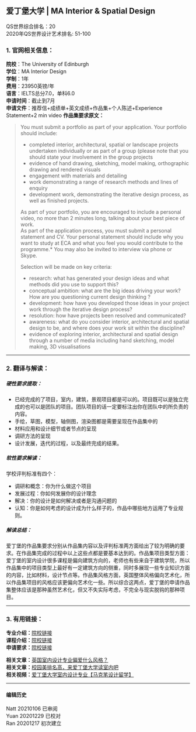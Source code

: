 ## 爱丁堡大学 | MA Interior & Spatial Design

QS世界综合排名：20  
2020年QS世界设计艺术排名: 51-100  

### 1. 官网相关信息：

**院校**：The University of Edinburgh  
**学位**：MA Interior Design  
**学制**：1年  
**费用**：23950英镑/年  
**语言**：IELTS总分7.0，单科6.0  
**申请时间**：截止到7月  
**申请文件**：推荐信+成绩单+英文成绩+作品集+个人陈述+Experience Statement+2 min video
**作品集要求原文：**  
> You must submit a portfolio as part of your application. Your portfolio should include:
> - completed interior, architectural, spatial or landscape projects undertaken individually or as part of a group (please note that you should state your involvement in the group projects  
> - evidence of hand drawing, sketching, model making, orthographic drawing and rendered  visuals  
> - engagement with materials and detailing  
> - work demonstrating a range of research methods and lines of enquiry  
> - development work, demonstrating the iterative design process, as well as finished  projects.
>
> As part of your portfolio, you are encouraged to include a personal video, no more than 2 minutes long, talking about your best piece of work.  
As part of the application process, you must submit a personal statement and CV. Your personal statement should include why you want to study at ECA and what you feel you would contribute to the programme.* You may also be invited to interview via phone or Skype.  
>
> Selection will be made on key criteria:
> - research: what has generated your design ideas and what methods did you use to support this?  
> - conceptual ambition: what are the big ideas driving your work? How are you questioning current design thinking ?  
> - development: how have you developed those ideas in your project work through the iterative design process?  
> - resolution: how have projects been resolved and communicated?  
> - awareness: what do you consider interior, architectural and spatial design to be, and where does your work sit within the discipline?  
> - evidence of exploring interior, architectural and spatial design through a number of media including hand sketching, model making, 3D visualisations  


---


### 2. 翻译与解读：

##### 硬性要求提取：
- 已经完成的了项目，室内，建筑，景观项目都是可以的。项目既可以是独立完成的也可以是团队的项目。团队项目的话一定要标注出你在团队中的所负责的内容。  
- 手绘，草图，模型，轴侧图，渲染图都是需要呈现在作品集中的  
- 材料应用和设计细节或者节点的呈现  
- 调研方法的呈现  
- 设计发展，迭代的过程，以及最终完成的结果。  


##### 软性要求解读：
学校评判标准有四个：  

- 调研和概念：你为什么做这个项目  
- 发展过程：你如何发展你的设计理念  
- 解决：你的设计是如何解决或者是沟通问题的  
- 认知：你是如何考虑的设计成为什么样子的，作品中哪些地方运用了专业规则。  

##### 解读总结：
爱丁堡的作品集要求分别从作品集内容以及评判标准两方面给出了较为明确的要求。在作品集完成的过程中以上这些点都是要基本达到的。作品集项目类型方面：爱丁堡的室内设计很多课程是偏向建筑方向的，老师也有些来自于建筑学院，所以作品集中的项目类型上最好有一定建筑方向的侧重，同时多展现一些专业知识方面的内容，比如材料，设计节点等。作品集风格方面，英国整体风格偏向艺术化，所以作品集项目的风格应该更偏向艺术化一些。所以综合这两点，爱丁堡的申请作品集整体应该是那种虽然艺术化，但又不失实际考虑，不完全与现实脱钩的那种项目。

---


### 3. 有用链接：

**专业介绍：**[院校链接](https://www.ed.ac.uk/studying/postgraduate/degrees/index.php?r=site/view&id=737/)  
**课程介绍：**[院校链接](http://www.drps.ed.ac.uk/17-18/dpt/ptmartinde1f.htm)  
**申请要求：**[院校链接](https://www.ed.ac.uk/studying/postgraduate/degrees/index.php?r=site/view&id=737)  

**相关文章：**[英国室内设计专业偏爱什么风格？](http://www.makebi.net/32984.html)  
**相关文章：**[校园美排名高，来爱丁堡大学读室内吧](http://www.makebi.net/26708.html)      
**相关视频：**[爱丁堡大学室内设计专业【马克笔设计留学】](https://www.bilibili.com/video/av22923284)  



---


#### 编辑历史
Natt 20210106 已审阅  
Yuan 20201229 已校对  
Ran 20201217 初次建立  
